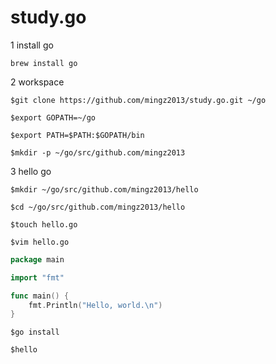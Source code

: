 # study.go



1 install go

`brew install go`

2 workspace

`$git clone https://github.com/mingz2013/study.go.git ~/go`

`$export GOPATH=~/go`

`$export PATH=$PATH:$GOPATH/bin`

`$mkdir -p ~/go/src/github.com/mingz2013`

3 hello go

`$mkdir ~/go/src/github.com/mingz2013/hello`

`$cd ~/go/src/github.com/mingz2013/hello`

`$touch hello.go`

`$vim hello.go`

```go
package main

import "fmt"

func main() {
	fmt.Println("Hello, world.\n")
}
```

`$go install`

`$hello`







